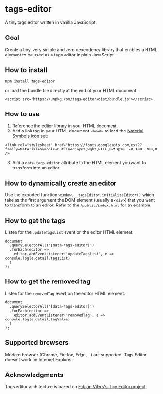 # tags-editor

A tiny tags editor written in vanilla JavaScript.

## Goal

Create a tiny, very simple and zero dependency library that enables a HTML element to be used as a tags editor in plain JavaScript.

## How to install

```
npm install tags-editor
```

or load the bundle file directly at the end of your HTML document.

```
<script src="https://unpkg.com/tags-editor/dist/bundle.js"></script>
```

## How to use

1. Reference the editor library in your HTML document.
2. Add a link tag in your HTML document `<head>` to load the [Material Symbols](https://fonts.google.com/icons) icon set:

```
<link rel="stylesheet" href="https://fonts.googleapis.com/css2?family=Material+Symbols+Outlined:opsz,wght,FILL,GRAD@20..48,100..700,0..1,-50..200" />
```

3. Add a `data-tags-editor` attribute to the HTML element you want to transform into an editor.

## How to dynamically create an editor

Use the exported function `window.__tagsEditor.initializeEditor()` which take as the first argument the DOM element (usually a `<div>`) that you want to transform to an editor. Refer to the `/public/index.html` for an example.

## How to get the tags

Listen for the `updateTagsList` event on the editor HTML element.

```
document
  .querySelectorAll('[data-tags-editor]')
  .forEach(editor =>
    editor.addEventListener('updateTagsList', e => console.log(e.detail.tagsList)
  )
);
```

## How to get the removed tag

Listen for the `removedTag` event on the editor HTML element.

```
document
  .querySelectorAll('[data-tags-editor]')
  .forEach(editor =>
    editor.addEventListener('removedTag', e => console.log(e.detail.tagValue)
  )
);
```

## Supported browsers

Modern browser (Chrome, Firefox, Edge,...) are supported. Tags Editor doesn't work on Internet Explorer.

## Acknowledgments

Tags editor architecture is based on [Fabian Vilers's Tiny Editor project](https://github.com/fvilers/tiny-editor).
